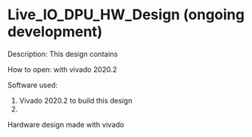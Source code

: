 # Live_IO_DPU_HW_Design (ongoing development)

Description:
This design contains 

How to open:
with vivado 2020.2

Software used:
1. Vivado 2020.2 to build this design
2. 
Hardware design made with vivado 
